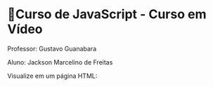 # 🔰Curso de JavaScript - Curso em Vídeo
Professor: Gustavo Guanabara

Aluno: Jackson Marcelino de Freitas

Visualize em um página HTML:
